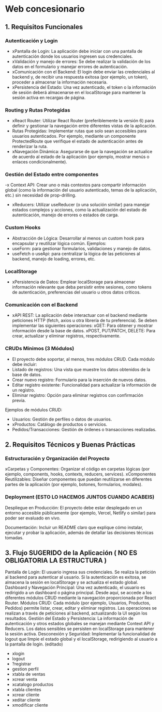 # Web concesionario

## 1. Requisitos Funcionales
### Autenticación y Login
- xPantalla de Login: La aplicación debe iniciar con una pantalla de autenticación donde los usuarios ingresen sus credenciales.
- xValidación y manejo de errores: Se debe realizar la validación de los datos en el formulario y manejar errores de autenticación.
- xComunicación con el Backend: El login debe enviar las credenciales al backend y, de recibir una respuesta exitosa (por ejemplo, un token), proceder a almacenar la información necesaria.
- xPersistencia del Estado: Una vez autenticado, el token o la información de sesión deberá almacenarse en el localStorage para mantener la sesión activa en recargas de página.
### Routing y Rutas Protegidas
- xReact Router: Utilizar React Router (preferiblemente la versión 6) para definir y gestionar la navegación entre diferentes vistas de la aplicación.
- Rutas Protegidas: Implementar rutas que solo sean accesibles para usuarios autenticados. Por ejemplo, mediante un componente ProtectedRoute que verifique el estado de autenticación antes de renderizar la ruta.
- xNavegación Dinámica: Asegurarse de que la navegación se actualice de acuerdo al estado de la aplicación (por ejemplo, mostrar menús o enlaces condicionalmente).

### Gestión del Estado entre componentes
-x Context API: Crear uno o más contextos para compartir información global (como la información del usuario autenticado, temas de la aplicación, etc.) sin necesidad de prop-drilling.
- xReducers: Utilizar useReducer (o una solución similar) para manejar estados complejos y acciones, como la actualización del estado de autenticación, manejo de errores o estados de carga.

### Custom Hooks
- Abstracción de Lógica: Desarrollar al menos un custom hook para encapsular y reutilizar lógica común. Ejemplos:
- useForm: para gestionar formularios, validaciones y manejo de datos.
- useFetch o useApi: para centralizar la lógica de las peticiones al backend, manejo de loading, errores, etc.
### LocalStorage
- xPersistencia de Datos: Emplear localStorage para almacenar información relevante que deba persistir entre sesiones, como tokens de autenticación, preferencias del usuario u otros datos críticos.
### Comunicación con el Backend
- xAPI REST: La aplicación debe interactuar con el backend mediante peticiones HTTP (fetch, axios u otra librería de tu preferencia). Se deben implementar las siguientes operaciones:
xGET: Para obtener y mostrar información desde la base de datos.
xPOST, PUT/PATCH, DELETE: Para crear, actualizar y eliminar registros, respectivamente.
### CRUDs Mínimos (3 Módulos)
- El proyecto debe soportar, al menos, tres módulos CRUD. Cada módulo debe incluir:
- Listado de registros: Una vista que muestre los datos obtenidos de la base de datos.
- Crear nuevo registro: Formulario para la inserción de nuevos datos.
- Editar registro existente: Funcionalidad para actualizar la información de un registro.
- Eliminar registro: Opción para eliminar registros con confirmación previa.

Ejemplos de módulos CRUD:
- Usuarios: Gestión de perfiles o datos de usuarios.
- xProductos: Catálogo de productos o servicios.
- Pedidos/Transacciones: Gestión de órdenes o transacciones realizadas.
## 2. Requisitos Técnicos y Buenas Prácticas
### Estructuración y Organización del Proyecto
xCarpetas y Componentes: Organizar el código en carpetas lógicas (por ejemplo, components, hooks, contexts, reducers, services).
xComponentes Reutilizables: Diseñar componentes que puedan reutilizarse en diferentes partes de la aplicación (por ejemplo, botones, formularios, modales).
### Deployment (ESTO LO HACEMOS JUNTOS CUANDO ACABEIS)
Despliegue en Producción: El proyecto debe estar desplegado en un entorno accesible públicamente (por ejemplo, Vercel, Netlify o similar) para poder ser evaluado en vivo.

Documentación: Incluir un README claro que explique cómo instalar, ejecutar y probar la aplicación, además de detallar las decisiones técnicas tomadas.
## 3. Flujo SUGERIDO de la Aplicación ( NO ES OBLIGATORIA LA ESTRUCTURA )
Pantalla de Login:
El usuario ingresa sus credenciales.
Se realiza la petición al backend para autenticar al usuario.
Si la autenticación es exitosa, se almacena la sesión en localStorage y se actualiza el estado global.
Dashboard y Navegación Principal:
Una vez autenticado, el usuario es redirigido a un dashboard o página principal.
Desde aquí, se accede a los diferentes módulos CRUD mediante la navegación proporcionada por React Router.
Módulos CRUD:
Cada módulo (por ejemplo, Usuarios, Productos, Pedidos) permite listar, crear, editar y eliminar registros.
Las operaciones se realizan a través de peticiones al backend, actualizando la UI según los resultados.
Gestión del Estado y Persistencia:
La información de autenticación y otros estados globales se manejan mediante Context API y Reducers.
Los datos sensibles se persisten en localStorage para mantener la sesión activa.
Desconexión y Seguridad:
Implementar la funcionalidad de logout que limpie el estado global y el localStorage, redirigiendo al usuario a la pantalla de login.
(editado)



- xlogin
- logout
- ?registrar
- gestion perfil
- xtabla de ventas
- xcrear venta
- xcatalogo productos
- xtabla clientes
- xcrear cliente
- xeditar cliente
- xmodificar cliente